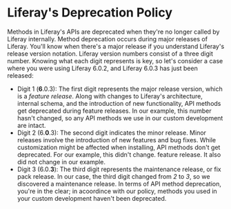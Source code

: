 # Liferay's Deprecation Policy [](id=liferays-deprecation-policy)

Methods in Liferay's APIs are deprecated when they're no longer called by
Liferay internally. Method deprecation occurs during major releases of Liferay.
You'll know when there's a major release if you understand Liferay's
release version notation. Liferay version numbers consist of a three digit
number. Knowing what each digit represents is key, so let's consider a case
where you were using Liferay 6.0.2, and Liferay 6.0.3 has just been released:

- Digit 1 (**6**.0.3): The first digit represents the major release version,
  which is a *feature release*. Along with changes to Liferay's architecture,
  internal schema, and the introduction of new functionality, API methods get
  deprecated during feature releases. In our example, this number hasn't
  changed, so any API methods we use in our custom development are intact. 
- Digit 2 (6.**0**.3): The second digit indicates the minor release. Minor
  releases involve the introduction of new features and bug fixes. While
  customization might be affected when installing, API methods don't get
  deprecated. For our example, this didn't change.  feature release. It also did
  not change in our example. 
- Digit 3 (6.0.**3**): The third digit represents the maintenance release, or
  fix pack release. In our case, the third digit changed from *2* to *3*, so we
  discovered a maintenance release. In terms of API method deprecation, you're
  in the clear; in acoordince with our policy, methods you used in your custom
  development haven't been deprecated. 

<!-- I think this whole section is incorrect. It should be synced with this
(focusing on the deprecation policy, of course): https://www.liferay.com/documentation/liferay-portal/6.1/user-guide/-/ai/editions-of-lifer-4 -->

<!--I updated it based on the user guide. Please review -Russ -->
